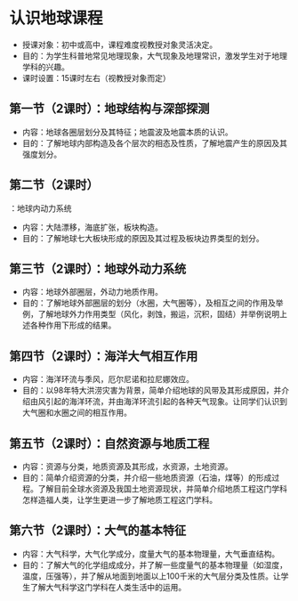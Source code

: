 # 认识地球课程

- 授课对象：初中或高中，课程难度视教授对象灵活决定。
- 目的：为学生科普地常见地理现象，大气现象及地理常识，激发学生对于地理学科的兴趣。
- 课时设置：15课时左右（视教授对象而定）

## 第一节（2课时）：地球结构与深部探测

- 内容：地球各圈层划分及其特征；地震波及地震本质的认识。
- 目的：了解地球内部构造及各个层次的相态及性质，了解地震产生的原因及其强度划分。

## 第二节（2课时）
：地球内动力系统
- 内容：大陆漂移，海底扩张，板块构造。
- 目的：了解地球七大板块形成的原因及其过程及板块边界类型的划分。

## 第三节（2课时）：地球外动力系统

- 内容：地球外部圈层，外动力地质作用。
- 目的：了解地球外部圈层的划分（水圈，大气圈等），及相互之间的作用及举例，了解地球外力作用类型（风化，剥蚀，搬运，沉积，固结）并举例说明上述各种作用下形成的结果。

## 第四节（2课时）：海洋大气相互作用

- 内容：海洋环流与季风，厄尔尼诺和拉尼娜效应。
- 目的：以98年特大洪涝灾害为背景，简单介绍地球的风带及其形成原因，并介绍由风引起的海洋环流，并由海洋环流引起的各种天气现象。让同学们认识到大气圈和水圈之间的相互作用。

## 第五节（2课时）：自然资源与地质工程

- 内容：资源与分类，地质资源及其形成，水资源，土地资源。
- 目的：简单介绍资源的分类，并介绍一些地质资源（石油，煤等）的形成过程。了解目前全球水资源及我国土地资源现状，并简单介绍地质工程这门学科怎样造福人类，让学生更进一步了解地质工程这门学科。

## 第六节（2课时）：大气的基本特征
- 内容：大气科学，大气化学成分，度量大气的基本物理量，大气垂直结构。
- 目的：了解大气的化学组成成分，并了解一些度量气的基本物理量（如湿度，温度，压强等），并了解从地面到地面以上100千米的大气层分类及性质。让学生了解大气科学这门学科在人类生活中的运用。